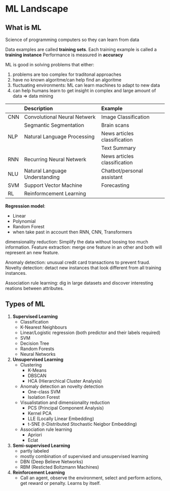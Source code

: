 # ML Landscape

## What is ML

Science of programming computers so they can learn from data

Data examples are called **training sets**. Each training example is called a **training instance**
Performance is measured in **accuracy**

ML is good in solving problems that either:

1. problems are too complex for traditonal approaches
2. have no known algoritme/can help find an algoritme
3. fluctuating environments: ML can learn machines to adapt to new data
4. can help humans learn to get insight in complex and large amount of data => data mining

|  | Description | Example |
| :---|    :----   | :---- |
| CNN | Convolutional Neural Netwerk | Image Classification 
|  |Segmantic Segmentation  | Brain scans |
| NLP | Natural Language Processing | News articles classification|
|  |  | Text Summary | 
| RNN | Recurring Neural Netwerk | News articles classification |
| NLU | Natural Language Understanding | Chatbot/personal assistant |
| SVM | Support Vector Machine | Forecasting |
| RL | Reinformcement Learning | |

**Regression model**:

- Linear
- Polynomial
- Random Forest
- when take past in account then RNN, CNN, Transformers

dimensionality reduction: Simplify the data without loosing too much information.
Feature extraction: merge one feature in an other and both will represent an new feature.

Anomaly detection: unusual credit card transactions to prevent fraud.
Novelty detection: detact new instances that look different from all training instances.

Association rule learning: dig in large datasets and discover interesting reations between attributes.

## Types of ML

1. **Supervised Learning**
    - Classification
    - K-Nearest Neighbours
    - Linear/Logistic regression (both predictor and their labels required)
    - SVM
    - Decision Tree
    - Random Forests
    - Neural Networks
2. **Unsupervised Learning**
    - Clustering
        - K-Means
        - DBSCAN
        - HCA (Hierarchical Cluster Analysis)
    - Anomaly detection an novelty detection
        - One-class SVM
        - Isolation Forest
    - Visualistation and dimensionality reduction
        - PCS (Principal Component Analysis)
        - Kernel PCA
        - LLE (Locally Linear Embedding)
        - t-SNE (t-Distributed Stochastic Neigbor Embedding)
    - Association rule learning
        - Apriori
        - Eclat
3. **Semi-supervised Learning**
    - partly labeled
    - mostly combination of supervised and unsupervised learning
    - DBN (Deep Believe Networks)
    - RBM (Resticted Boltzmann Machines)
4. **Reinforcement Learning**
    - Call an agent, observe the environment, select and perform actions, get reward or penalty. Learns by itself.


    
